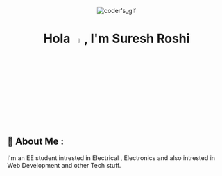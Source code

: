 <!-- <p align="center">
    <img src="https://user-images.githubusercontent.com/61200479/149668042-711918b9-0d2e-441f-b276-de9a9ab20e98.gif" alt="coder's_gif">
</p> -->
<p align="center">
    <img src="https://user-images.githubusercontent.com/61200479/149668089-dfe434cd-d104-41cf-a5b0-38e1c0c5cabe.gif" alt="coder's_gif">
</p>

<h1 align="center">Hola <img src="https://raw.githubusercontent.com/MartinHeinz/MartinHeinz/master/wave.gif" width="5%">, I'm Suresh Roshi</h1>

<h2>🙂 About Me :</h2>
<p>I'm an EE student intrested in Electrical , Electronics and
also intrested in Web Development and other Tech stuff.</p>

<!-- <h2>🚀 Languages and Tools :</h2>
<p align="left">
    <img align="left" alt="Python" width="26px" src="https://raw.githubusercontent.com/yurijserrano/Github-Profile-Readme-Logos/master/programming%20languages/python.svg" />
    <img align="left" alt="HTML" width="26px" src="https://raw.githubusercontent.com/yurijserrano/Github-Profile-Readme-Logos/master/others/html.svg" />
    <img align="left" alt="CSS" width="26px" src="https://raw.githubusercontent.com/yurijserrano/Github-Profile-Readme-Logos/master/others/css.svg" />
    <img align="left" alt="Git" width="26px" src="https://raw.githubusercontent.com/yurijserrano/Github-Profile-Readme-Logos/master/others/git.svg" />
    <img align="left" alt="Github" width="26px" src="https://raw.githubusercontent.com/yurijserrano/Github-Profile-Readme-Logos/master/cloud/github.svg" />
    <img align="left" alt="Visual Studio Code" width="26px" src="https://raw.githubusercontent.com/yurijserrano/Github-Profile-Readme-Logos/master/text%20editors/vscode.svg"/>
</p><br>
 -->

